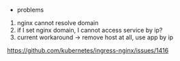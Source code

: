 - problems

1) nginx cannot resolve domain 
2) if I set nginx domain, I cannot access service by ip?
3) current workaround -> remove host at all, use app by ip

https://github.com/kubernetes/ingress-nginx/issues/1416